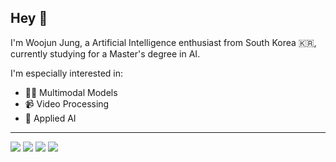 ## Hey 👋

I'm Woojun Jung, a Artificial Intelligence enthusiast from South Korea 🇰🇷, currently studying for a Master's degree in AI.

I'm especially interested in:
- 👯‍♂️ Multimodal Models
- 📹 Video Processing
- 👷 Applied AI 

   
---
<img src="https://img.shields.io/badge/Python-3776AB?style=for-the-badge&logo=python&logoColor=white"/>  <img src="https://img.shields.io/badge/Jupyter-F37626?style=for-the-badge&logo=jupyter&logoColor=white"/> <img src="https://img.shields.io/badge/PyTorch-EE4C2C?style=for-the-badge&logo=pytorch&logoColor=white"/>  <img src="https://img.shields.io/badge/R-276DC3?style=for-the-badge&logo=R&logoColor=white"/>


<!--
**jungnerd/Jungnerd** is a ✨ _special_ ✨ repository because its `README.md` (this file) appears on your GitHub profile.

Here are some ideas to get you started:

- 🔭 I’m currently working on ...
- 🌱 I’m currently learning ...
- 👯 I’m looking to collaborate on ...
- 🤔 I’m looking for help with ...
- 💬 Ask me about ...
- 📫 How to reach me: ...
- 😄 Pronouns: ...
- ⚡ Fun fact: ...
-->
